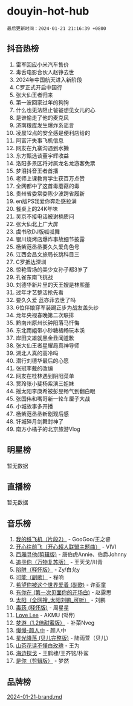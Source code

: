 # douyin-hot-hub

`最后更新时间：2024-01-21 21:16:39 +0800`

## 抖音热榜

1. 雷军回应小米汽车售价
1. 毒舌电影合伙人赵铮去世
1. 2024年中国航天进入新阶段
1. C罗正式开启中国行
1. 张大仙王者归来
1. 第一波回家过年的狗狗
1. 什么也无法阻止爸爸想见女儿的心
1. 是谁偷走了他的麦克风
1. 济南粮库发生爆炸系谣言
1. 凌晨12点的安全感是便利店给的
1. 阿富汗失事飞机信息
1. 网友在九寨沟遇到水獭
1. 东方甄选谈董宇辉收益
1. 洛阳多景区将对属龙名龙游客免票
1. 梦泪抖音王者首播
1. 老师上课教育学生获百万点赞
1. 全网都中了这首毒蘑菇的毒
1. 贵州省委常委陈少波跨省履新
1. en版PS我爱你奔赴感拉满
1. 餐桌上的24K年味
1. 吴京不接电话被谢楠质问
1. 张大仙北上广大屏
1. 虞书欣DJ版呱呱舞
1. 银川烧烤店爆炸事故细节披露
1. 杨紫范丞丞要久久爱角色号
1. 江西会昌文旅局长跳科目三
1. C罗抵达深圳
1. 惊艳雪场的美少女孙子都3岁了
1. 孔雀东南飞挑战
1. 刘德华新片里的天王嫂是林熙蕾
1. 过年才艺整活抢先看
1. 要久久爱 蓝亦菲去世了吗
1. 6位伴娘穿军装踢正步为战友盖头纱
1. 龙年央视春晚第二次联排
1. 黔南州原州长钟阳落马忏悔
1. 东北雨姐带小砂糖橘畅玩本溪
1. 岸田文雄就黑金丑闻道歉
1. 张大仙王者星耀局真神导师
1. 湖北人真的高冷吗
1. 潜行刘德华最后的心愿
1. 张冠李戴的改编
1. 网友在桂林遇到阴阳菜单
1. 贾玲张小斐杨紫演三姐妹
1. 摇太阳李庚希被彭昱畅气到翻白眼
1. 张国伟和嘴哥新一轮车厘子大战
1. 小城故事多开播
1. 杨紫范丞丞新剧观后感
1. 钎城碎月剑舞封神了
1. 南方小橘子的北京旅游Vlog

## 明星榜

暂无数据

## 直播榜

暂无数据

## 音乐榜

1. [我的纸飞机（片段2）](https://sf86-cdn-tos.douyinstatic.com/obj/tos-cn-ve-2774/oM2ZrKcg2CD5AeRB2gkeXOFB1IxAGJdZPazYHf) - GooGoo/王之睿
1. [开心往前飞（开心超人联盟主题曲）](https://sf86-cdn-tos.douyinstatic.com/obj/tos-cn-ve-2774/9d8fb7c82cf1421fb93a9fe925275e0a) - VIVI
1. [西厢寻他(剪辑版)](https://sf86-cdn-tos.douyinstatic.com/obj/tos-cn-ve-2774/oUsAVfAQKlRNxEv5qxvIB8o5qmIWUcXbzJKJhw) - 唐伯虎Annie、伯爵Johnny
1. [追寻你（万物复苏版）](https://sf86-cdn-tos.douyinstatic.com/obj/tos-cn-ve-2774/oYeAZJsbjIDit9APmBg8u6uDUQnHmoCf3gbo74) - 王天戈/川青
1. [陷阱（释怀版）](https://sf86-cdn-tos.douyinstatic.com/obj/tos-cn-ve-2774/oE8C21LeZrzKLDFfQYgMzx4GAIHageG5IzayY7) - Zy/白允y
1. [可能（副歌）](https://sf6-cdn-tos.douyinstatic.com/obj/tos-cn-ve-2774/cde1731888894259b333569393c2fb51) - 程响
1. [希望你被这个世界爱着 (副歌)](https://sf86-cdn-tos.douyinstatic.com/obj/tos-cn-ve-2774/oUHCmWQfZlE3QQBKBeD8rCFLpJzPgCpImhsxMt) - 许亚童
1. [有你在 (第一次见面你的开场白)](https://sf86-cdn-tos.douyinstatic.com/obj/tos-cn-ve-2774/oAthrQ3ClJBfI57uBoFEgNDYtNCZ0TSYQQfxQ0) - 赵露思
1. [太阳（全网搜_太阳刘鹏_可听）](https://sf3-cdn-tos.douyinstatic.com/obj/tos-cn-ve-2774/ogWbyIQnlBFImVbeDocRdCIYtBHlbJXgfZMvgz) - 刘鹏
1. [毒药 (释怀版)](https://sf86-cdn-tos.douyinstatic.com/obj/tos-cn-ve-2774/oYILMEAzspdZBIzy4frJNB8ZHPHWAhiwowd4Ad) - 周星星
1. [Love Lee](https://sf86-cdn-tos.douyinstatic.com/obj/tos-cn-ve-2774/o05GbkJGbCBTdDnMtB0fwOYgkeZp23vrWQDQBS) - AKMU (악뮤)
1. [梦游（1.2倍甜蜜版）](https://sf3-cdn-tos.douyinstatic.com/obj/tos-cn-ve-2774/o4gyAUm8hwufoEABmwVIiQtHsFuGzAEEWtNMzo) - 补菜Nveg
1. [慢慢-颜人中](https://sf86-cdn-tos.douyinstatic.com/obj/tos-cn-ve-2774/ocjHNfBXdBxQNC8ZGAeoLMFTUgtBg8bkExunDC) - 颜人中
1. [星光降落 (贝儿完整版)](https://sf3-cdn-tos.douyinstatic.com/obj/tos-cn-ve-2774/okwB9hAwyAtsFFkFBzAX1hOOfQuIoMNs0W2Mwr) - 陆雨萱（贝儿）
1. [山茶花读不懂白玫瑰](https://sf86-cdn-tos.douyinstatic.com/obj/tos-cn-ve-2774/osfn8B7DktrRHEPJgPCfDbw7QDQEkwC16BxZg9) - 王为
1. [海边探戈](https://sf86-cdn-tos.douyinstatic.com/obj/tos-cn-ve-2774/os9gE0VQCGqt6VQkZDyBBYvfSDY0QFe3vVmubn) - 王鹤棣/王齐铭/朴鲨
1. [是你（剪辑版）](https://sf86-cdn-tos.douyinstatic.com/obj/tos-cn-ve-2774/46019dae783c4c969944217fe1cfafc4) - 梦然

## 品牌榜

[2024-01-21-brand.md](2024-01-21-brand.md)
